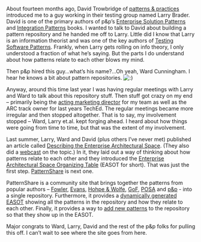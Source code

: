 About fourteen months ago, David Trowbridge of [patterns &
practices](http://www.microsoft.com/resources/practices/default.mspx)
introduced me to a guy working in their testing group named Larry
Brader. David is one of the primary authors of p&p’s [Enterprise
Solution
Patterns](http://msdn.microsoft.com/architecture/patterns/default.aspx?pull=/library/en-us/dnpatterns/html/esp.asp)
and [Integration
Patterns](http://msdn.microsoft.com/architecture/patterns/default.aspx?pull=/library/en-us/dnpag/html/intpatt.asp)
books. I wanted to talk to David about building a pattern repository and
he handed me off to Larry. Little did I know that Larry is an
information theorist and was one of the key authors of [Testing Software
Patterns](http://msdn.microsoft.com/architecture/patterns/default.aspx?pull=/library/en-us/dnpag/html/tsp.asp).
Frankly, when Larry gets rolling on info theory, I only understood a
fraction of what he’s saying. But the parts I do understand about how
patterns relate to each other blows my mind.

Then p&p hired this guy…what’s his name?…Oh yeah, Ward Cunningham. I
hear he knows a bit about pattern repositories.
![:)](http://devhawk.net/wp-includes/images/smilies/icon_smile.gif)

Anyway, around this time last year I was having regular meetings with
Larry and Ward to talk about this repository stuff. Then stuff got crazy
on my end – primarily being the [acting marketing
director](http://devhawk.net/PermaLink.aspx?guid=85b10eff-25d6-48fc-aec2-91908449d170) for
my team as well as the ARC track owner for last years TechEd. The
regular meetings became more irregular and then stopped altogether. That
is to say, my involvement stopped – Ward, Larry et.al. kept forging
ahead. I heard about how things were going from time to time, but that
was the extent of my involvement.

Last summer, Larry, Ward and David (plus others I’ve never met)
published an article called [Describing the Enterprise Architectural
Space](http://msdn.microsoft.com/architecture/patterns/default.aspx?pull=/library/en-us/dnpag/html/entarch.asp).
(They also did a
[webcast](http://msevents.microsoft.com/CUI/WebCastEventDetails.aspx?EventID=1032267019&EventCategory=5&culture=en-US&CountryCode=US) on
the topic.) In it, they laid out a way of thinking about how patterns
relate to each other and they introduced the [Enterprise Architectural
Space Organizing
Table](http://download.microsoft.com/download/0/C/4/0C44F7EB-893F-4048-B2C6-C1C889E06DF1/MOAG_F02.pdf) (EASOT
for short). That was just the first step.
[PatternShare](http://patternshare.org/) is next one.

PatternShare is a community site that brings together the patterns from
popular authors –
[Fowler](http://patternshare.org/default.aspx/Home.MF.HomePage),
[Evans](http://patternshare.org/default.aspx/Home.DDD.HomePage), [Hohpe
&
Wolfe](http://patternshare.org/default.aspx/Home.HW.HomePage), [GoF](http://patternshare.org/default.aspx/Home.GOF.HomePage),
[POSA](http://patternshare.org/default.aspx/Home.POSA.HomePage) and
[p&p](http://patternshare.org/default.aspx/Home.PP.HomePage) - into a
single repository. Furthermore, it provides a [dynamically generated
EASOT](http://patternshare.org/default.aspx/Home.EnterpriseArchitecturalSpaceOrganizingTable)
showing all the patterns in the repository and how they relate to each
other. Finally, it provides a way to [add new
patterns](http://patternshare.org/default.aspx/Home.Community.AddANewPattern)
to the repository so that they show up in the EASOT.

Major congrats to Ward, Larry, David and the rest of the p&p folks for
pulling this off. I can’t wait to see where the site goes from here.

